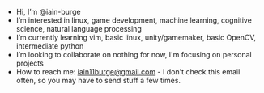 - Hi, I’m @iain-burge
- I’m interested in linux, game development,  machine learning, cognitive science, natural language processing
- I’m currently learning vim, basic linux, unity/gamemaker, basic OpenCV, intermediate python
- I’m looking to collaborate on nothing for now, I'm focusing on personal projects
- How to reach me: iain11burge@gmail.com - I don't check this email often, so you may have to send stuff a few times.
